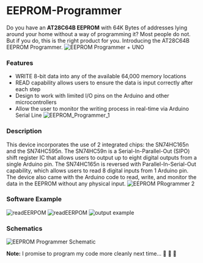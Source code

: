 # EEPROM-Programmer


Do you have an **AT28C64B EEPROM** with 64K Bytes of addresses lying around your home without a way of programming it? Most people do not. But if you do, this is the right product for you. Introducing the AT28C64B EEPROM Programmer.
![EEPROM Programmer + UNO](https://github.com/JimpanzeeArchived/EEPROM-Programmer/assets/154708517/767872d8-9e25-4461-b1ab-45780c9adc57)

### Features
- WRITE 8-bit data into any of the available 64,000 memory locations
- READ capability allows users to ensure the data is input correctly after each step
- Design to work with limited I/O pins on the Arduino and other microcontrollers
- Allow the user to monitor the writing process in real-time via Arduino Serial Line
![EEPROM_Programmer_1](https://github.com/JimpanzeeArchived/EEPROM-Programmer/assets/154708517/26a98c19-7960-42c7-904f-103bbe6aebd4)

### Description
This device incorporates the use of 2 integrated chips: the SN74HC165n and the SN74HC595n. The SN74HC59n is a Serial-In-Parallel-Out (SIPO) shift register IC that allows users to output up to eight digital outputs from a single Arduino pin. The SN74HC165n is reversed with Parallel-In-Serial-Out capability, which allows users to read 8 digital inputs from 1 Arduino pin. The device also came with the Arduino code to read, write, and monitor the data in the EEPROM without any physical input.
![EEPROM PRogrammer 2](https://github.com/JimpanzeeArchived/EEPROM-Programmer/assets/154708517/3a0f57ad-b5a0-4fef-835a-a25cc804b357)

### Software Example
![readEERPOM](https://github.com/JimpanzeeArchived/EEPROM-Programmer/assets/154708517/17daf2fe-8414-4a49-ad08-641c9544b314)
![readEERPOM](https://github.com/JimpanzeeArchived/EEPROM-Programmer/assets/154708517/17daf2fe-8414-4a49-ad08-641c9544b314)
![output example](https://github.com/JimpanzeeArchived/EEPROM-Programmer/assets/154708517/c3d2e828-08a0-4055-bb6f-76e40e1d5f39)

### Schematics
![EEPROM Programmer Schematic](https://github.com/JimpanzeeArchived/EEPROM-Programmer/assets/154708517/8aafdb28-7614-43bb-8f13-96214df4aa8e)

**Note:**
I promise to program my code more cleanly next time... :pleading_face: :pleading_face: :pleading_face:
